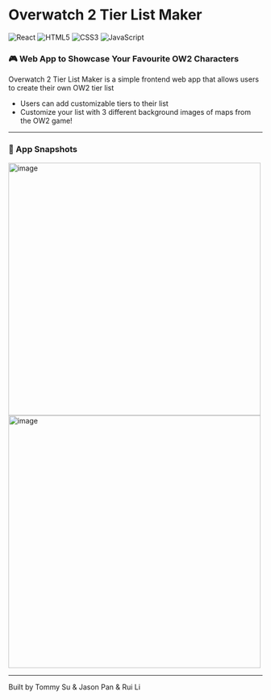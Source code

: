 # Overwatch 2 Tier List Maker

![React](https://img.shields.io/badge/react-%2320232a.svg?style=for-the-badge&logo=react&logoColor=%2361DAFB)
![HTML5](https://img.shields.io/badge/html5-%23E34F26.svg?style=for-the-badge&logo=html5&logoColor=white)
![CSS3](https://img.shields.io/badge/css3-%231572B6.svg?style=for-the-badge&logo=css3&logoColor=white)
![JavaScript](https://img.shields.io/badge/javascript-%23323330.svg?style=for-the-badge&logo=javascript&logoColor=%23F7DF1E)

<h3> 🎮 Web App to Showcase Your Favourite OW2 Characters</h3>

Overwatch 2 Tier List Maker is a simple frontend web app that allows users to create their own OW2 tier list
* Users can add customizable tiers to their list
* Customize your list with 3 different background images of maps from the OW2 game!

---

<h3> 📸 App Snapshots</h3>
<img width="500" alt="image" src="https://github.com/user-attachments/assets/4d0ec7d3-3c88-4db9-b338-52b9068dbfc1" />
<img width="500" alt="image" src="https://github.com/user-attachments/assets/db751914-25c1-4644-97cf-0ee059503c95" />

---

Built by Tommy Su & Jason Pan & Rui Li
